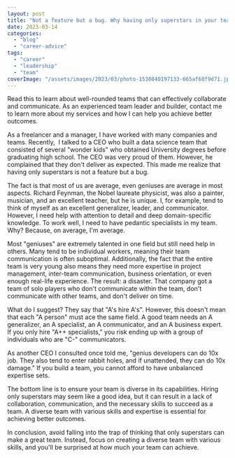 ```yaml
---
layout: post
title: "Not a feature but a bug. Why having only superstars in your team can be a disaster."
date: 2023-03-14
categories: 
  - "blog"
  - "career-advice"
tags: 
  - "career"
  - "leadership"
  - "team"
coverImage: "/assets/images/2023/03/photo-1530840197133-665af68f9d71.jpeg"
---
```


Read this to learn about well-rounded teams that can effectively collaborate and communicate. As an experienced team leader and builder, contact me to learn more about my services and how I can help you achieve better outcomes.

As a freelancer and a manager, I have worked with many companies and teams. Recently,  I talked to a CEO who built a data science team that consisted of several "wonder kids" who obtained University degrees before graduating high school. The CEO was very proud of them. However, he complained that they don't deliver as expected. This made me realize that having only superstars is not a feature but a bug.

The fact is that most of us are average, even geniuses are average in most aspects. Richard Feynman, the Nobel laureate physicist, was also a painter, musician, and an excellent teacher, but he is unique. I, for example, tend to think of myself as an excellent generalizer, leader, and communicator. However, I need help with attention to detail and deep domain-specific knowledge. To work well, I need to have pedantic specialists in my team. Why? Because, on average, I'm average.

Most "geniuses" are extremely talented in one field but still need help in others. Many tend to be individual workers, meaning their team communication is often suboptimal. Additionally, the fact that the entire team is very young also means they need more expertise in project management, inter-team communication, business orientation, or even enough real-life experience. The result: a disaster. That company got a team of solo players who don't communicate within the team, don't communicate with other teams, and don't deliver on time.

What do I suggest? They say that "A's hire A's". However, this doesn't mean that each "A person" must ace the same field. A good team needs an A generalizer, an A specialist, an A communicator, and an A business expert. If you only hire "A++ specialists," you risk ending up with a group of individuals who are "C-" communicators.

As another CEO I consulted once told me, "genius developers can do 10x job. They also tend to enter rabbit holes, and if unattended, they can do 10x damage." If you build a team, you cannot afford to have unbalanced expertise sets. 

The bottom line is to ensure your team is diverse in its capabilities. Hiring only superstars may seem like a good idea, but it can result in a lack of collaboration, communication, and the necessary skills to succeed as a team. A diverse team with various skills and expertise is essential for achieving better outcomes.

In conclusion, avoid falling into the trap of thinking that only superstars can make a great team. Instead, focus on creating a diverse team with various skills, and you'll be surprised at how much your team can achieve.
